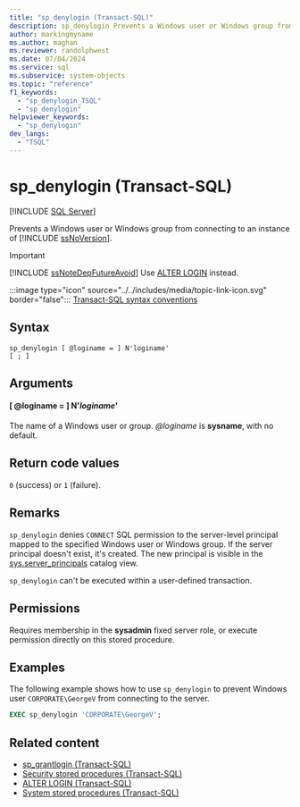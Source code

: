 ```yaml
---
title: "sp_denylogin (Transact-SQL)"
description: sp_denylogin Prevents a Windows user or Windows group from connecting to an instance of SQL Server.
author: markingmyname
ms.author: maghan
ms.reviewer: randolphwest
ms.date: 07/04/2024
ms.service: sql
ms.subservice: system-objects
ms.topic: "reference"
f1_keywords:
  - "sp_denylogin_TSQL"
  - "sp_denylogin"
helpviewer_keywords:
  - "sp_denylogin"
dev_langs:
  - "TSQL"
---
```

# sp_denylogin (Transact-SQL)

[!INCLUDE [SQL Server](../../includes/applies-to-version/sqlserver.md)]

Prevents a Windows user or Windows group from connecting to an instance of [!INCLUDE [ssNoVersion](../../includes/ssnoversion-md.md)].

> [!IMPORTANT]  
> [!INCLUDE [ssNoteDepFutureAvoid](../../includes/ssnotedepfutureavoid-md.md)] Use [ALTER LOGIN](../../t-sql/statements/alter-login-transact-sql.md) instead.

:::image type="icon" source="../../includes/media/topic-link-icon.svg" border="false"::: [Transact-SQL syntax conventions](../../t-sql/language-elements/transact-sql-syntax-conventions-transact-sql.md)

## Syntax

```syntaxsql
sp_denylogin [ @loginame = ] N'loginame'
[ ; ]
```

## Arguments

#### [ @loginame = ] N'*loginame*'

The name of a Windows user or group. *@loginame* is **sysname**, with no default.

## Return code values

`0` (success) or `1` (failure).

## Remarks

`sp_denylogin` denies `CONNECT` SQL permission to the server-level principal mapped to the specified Windows user or Windows group. If the server principal doesn't exist, it's created. The new principal is visible in the [sys.server_principals](../system-catalog-views/sys-server-principals-transact-sql.md) catalog view.

`sp_denylogin` can't be executed within a user-defined transaction.

## Permissions

Requires membership in the **sysadmin** fixed server role, or execute permission directly on this stored procedure.

## Examples

The following example shows how to use `sp_denylogin` to prevent Windows user `CORPORATE\GeorgeV` from connecting to the server.

```sql
EXEC sp_denylogin 'CORPORATE\GeorgeV';
```

## Related content

- [sp_grantlogin (Transact-SQL)](sp-grantlogin-transact-sql.md)
- [Security stored procedures (Transact-SQL)](security-stored-procedures-transact-sql.md)
- [ALTER LOGIN (Transact-SQL)](../../t-sql/statements/alter-login-transact-sql.md)
- [System stored procedures (Transact-SQL)](system-stored-procedures-transact-sql.md)
